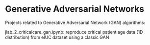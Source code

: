 # Generative Adversarial Networks
Projects related to Generative Adversarial Network (GAN) algorithms:

jlab_2_criticalcare_gan.ipynb: reproduce critical patient age data (1D distribution) from eIUC dataset using a classic GAN
